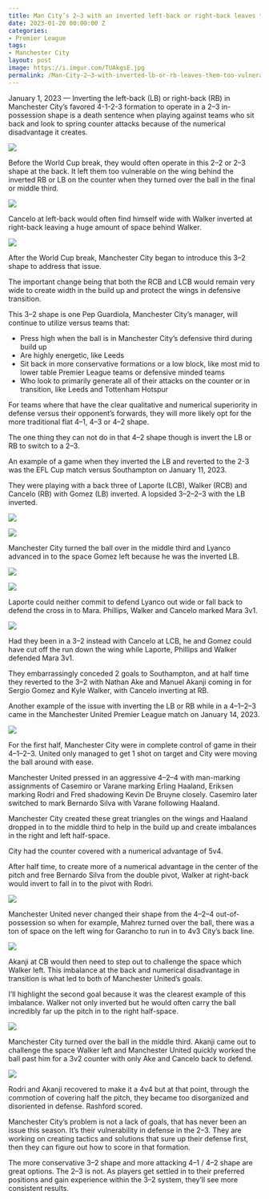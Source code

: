 ```yaml
---
title: Man City’s 2–3 with an inverted left-back or right-back leaves them too vulnerable
date: 2023-01-20 00:00:00 Z
categories:
- Premier League
tags:
- Manchester City
layout: post
image: https://i.imgur.com/TUAkgsE.jpg
permalink: /Man-City-2–3-with-inverted-lb-or-rb-leaves-them-too-vulnerable/
---
```


January 1, 2023 — Inverting the left-back (LB) or right-back (RB) in Manchester City’s favored 4-1-2-3 formation to operate in a 2–3 in-possession shape is a death sentence when playing against teams who sit back and look to spring counter attacks because of the numerical disadvantage it creates.

<!---more--->

![](https://i.imgur.com/KzN2Ilu.jpg)

Before the World Cup break, they would often operate in this 2–2 or 2–3 shape at the back. It left them too vulnerable on the wing behind the inverted RB or LB on the counter when they turned over the ball in the final or middle third.

![](https://i.imgur.com/TUAkgsE.jpg) 

Cancelo at left-back would often find himself wide with Walker inverted at right-back leaving a huge amount of space behind Walker.

![](https://i.imgur.com/12crwYC.jpg)

After the World Cup break, Manchester City began to introduce this 3–2 shape to address that issue.

The important change being that both the RCB and LCB would remain very wide to create width in the build up and protect the wings in defensive transition.

This 3–2 shape is one Pep Guardiola, Manchester City’s manager, will continue to utilize versus teams that:

* Press high when the ball is in Manchester City’s defensive third during build up
* Are highly energetic, like Leeds
* Sit back in more conservative formations or a low block, like most mid to lower table Premier League teams or defensive minded teams
* Who look to primarily generate all of their attacks on the counter or in transition, like Leeds and Tottenham Hotspur

For teams where that have the clear qualitative and numerical superiority in defense versus their opponent’s forwards, they will more likely opt for the more traditional flat 4–1, 4–3 or 4–2 shape.

The one thing they can not do in that 4–2 shape though is invert the LB or RB to switch to a 2–3.

An example of a game when they inverted the LB and reverted to the 2-3 was the EFL Cup match versus Southampton on January 11, 2023.

They were playing with a back three of Laporte (LCB), Walker (RCB) and Cancelo (RB) with Gomez (LB) inverted. A lopsided 3–2–2–3 with the LB inverted.

![](https://i.imgur.com/StYPgqy.jpg)

![](https://i.imgur.com/CzllHIx.jpg)

Manchester City turned the ball over in the middle third and Lyanco advanced in to the space Gomez left because he was the inverted LB.

![](https://i.imgur.com/DpXE2Vw.jpg)

![](https://i.imgur.com/tjxd3vF.jpg)

Laporte could neither commit to defend Lyanco out wide or fall back to defend the cross in to Mara. Phillips, Walker and Cancelo marked Mara 3v1.

![](https://i.imgur.com/qR6bwrk.jpg)

Had they been in a 3–2 instead with Cancelo at LCB, he and Gomez could have cut off the run down the wing while Laporte, Phillips and Walker defended Mara 3v1.

They embarrassingly conceded 2 goals to Southampton, and at half time they reverted to the 3–2 with Nathan Ake and Manuel Akanji coming in for Sergio Gomez and Kyle Walker, with Cancelo inverting at RB.

Another example of the issue with inverting the LB or RB while in a 4–1–2–3 came in the Manchester United Premier League match on January 14, 2023.

![](https://i.imgur.com/k7rN41U.jpg)

For the first half, Manchester City were in complete control of game in their 4–1–2–3. United only managed to get 1 shot on target and City were moving the ball around with ease.

Manchester United pressed in an aggressive 4–2–4 with man-marking assignments of Casemiro or Varane marking Erling Haaland, Eriksen marking Rodri and Fred shadowing Kevin De Bruyne closely. Casemiro later switched to mark Bernardo Silva with Varane following Haaland.

Manchester City created these great triangles on the wings and Haaland dropped in to the middle third to help in the build up and create imbalances in the right and left half-space.

City had the counter covered with a numerical advantage of 5v4.

After half time, to create more of a numerical advantage in the center of the pitch and free Bernardo Silva from the double pivot, Walker at right-back would invert to fall in to the pivot with Rodri.

![](https://i.imgur.com/r7WivVZ.jpg) 

Manchester United never changed their shape from the 4–2–4 out-of-possession so when for example, Mahrez turned over the ball, there was a ton of space on the left wing for Garancho to run in to 4v3 City’s back line.

![](https://i.imgur.com/KKVwE4g.jpg)

Akanji at CB would then need to step out to challenge the space which Walker left. This imbalance at the back and numerical disadvantage in transition is what led to both of Manchester United’s goals.

I’ll highlight the second goal because it was the clearest example of this imbalance. Walker not only inverted but he would often carry the ball incredibly far up the pitch in to the right half-space.

![](https://i.imgur.com/3QX6O3a.jpg) 

Manchester City turned over the ball in the middle third. Akanji came out to challenge the space Walker left and Manchester United quickly worked the ball past him for a 3v2 counter with only Ake and Cancelo back to defend.

![](https://i.imgur.com/8T80iiq.jpg) 

Rodri and Akanji recovered to make it a 4v4 but at that point, through the commotion of covering half the pitch, they became too disorganized and disoriented in defense. Rashford scored.

Manchester City’s problem is not a lack of goals, that has never been an issue this season. It’s their vulnerability in defense in the 2–3. They are working on creating tactics and solutions that sure up their defense first, then they can figure out how to score in that formation.

The more conservative 3–2 shape and more attacking 4–1 / 4–2 shape are great options. The 2–3 is not. As players get settled in to their preferred positions and gain experience within the 3–2 system, they’ll see more consistent results.
